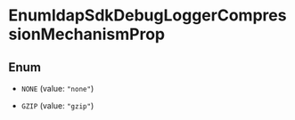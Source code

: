 

# EnumldapSdkDebugLoggerCompressionMechanismProp

## Enum


* `NONE` (value: `"none"`)

* `GZIP` (value: `"gzip"`)



